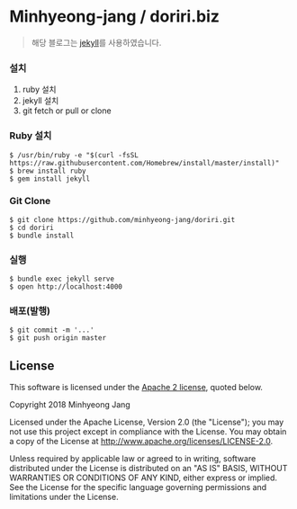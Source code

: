 Minhyeong-jang / doriri.biz
===========================

> 해당 블로그는 [jekyll](https://jekyllrb.com/)를 사용하였습니다.

### 설치

1. ruby 설치
2. jekyll 설치
3. git fetch or pull or clone

### Ruby 설치

```console
$ /usr/bin/ruby -e "$(curl -fsSL https://raw.githubusercontent.com/Homebrew/install/master/install)"
$ brew install ruby
$ gem install jekyll
```

### Git Clone

```console
$ git clone https://github.com/minhyeong-jang/doriri.git
$ cd doriri
$ bundle install
```

### 실행

```
$ bundle exec jekyll serve
$ open http://localhost:4000
```

### 배포(발행)

```
$ git commit -m '...'
$ git push origin master
```

## License

This software is licensed under the [Apache 2 license](LICENSE.txt), quoted below.

Copyright 2018 Minhyeong Jang

Licensed under the Apache License, Version 2.0 (the "License"); you may not use this project except in compliance with the License. You may obtain a copy of the License at http://www.apache.org/licenses/LICENSE-2.0.

Unless required by applicable law or agreed to in writing, software distributed under the License is distributed on an "AS IS" BASIS, WITHOUT WARRANTIES OR CONDITIONS OF ANY KIND, either express or implied. See the License for the specific language governing permissions and limitations under the License.